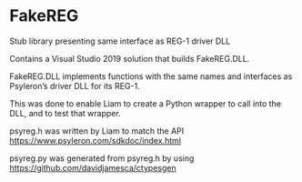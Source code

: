 # FakeREG
Stub library presenting same interface as REG-1 driver DLL

Contains a Visual Studio 2019 solution that builds FakeREG.DLL.

FakeREG.DLL implements functions with the same names and interfaces as Psyleron’s driver DLL for its REG-1.  

This was done to enable Liam to create a Python wrapper to call into the DLL, and to test that wrapper.

psyreg.h was written by Liam to match the API https://www.psyleron.com/sdkdoc/index.html

psyreg.py was generated from psyreg.h by using https://github.com/davidjamesca/ctypesgen

